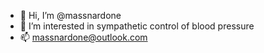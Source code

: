 - 👋 Hi, I’m @massnardone
- 👀 I’m interested in sympathetic control of blood pressure
- 📫 massnardone@outlook.com
